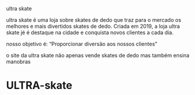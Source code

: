 ultra skate

ultra skate é uma loja sobre skates de dedo que traz para o mercado os melhores e mais divertidos skates de dedo. Criada em 2019, a loja ultra skate jé é destaque na cidade e conquista novos clientes a cada dia.

nosso objetivo é: “Proporcionar diversão aos nossos clientes”

o site da ultra skate não apenas vende skates de dedo mas também ensina manobras 
# ULTRA-skate
